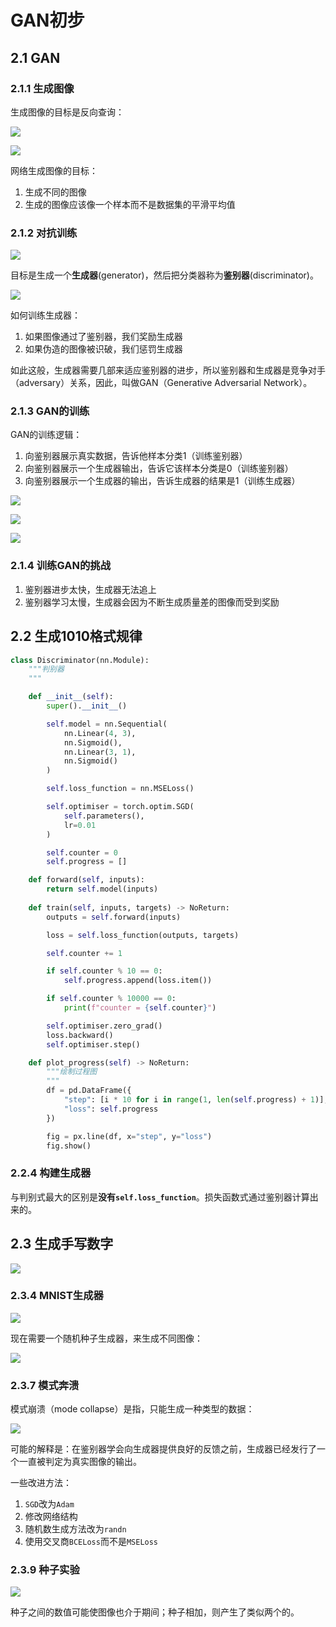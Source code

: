 # GAN初步

## 2.1 GAN

### 2.1.1 生成图像

生成图像的目标是反向查询：

![](assets/img/2021-12-19-17-58-07.png)

![](assets/img/2021-12-19-17-58-20.png)

网络生成图像的目标：

1. 生成不同的图像
2. 生成的图像应该像一个样本而不是数据集的平滑平均值

### 2.1.2 对抗训练

![](assets/img/2021-12-19-18-05-47.png)

目标是生成一个**生成器**(generator)，然后把分类器称为**鉴别器**(discriminator)。

![](assets/img/2021-12-19-18-08-16.png)

如何训练生成器：

1. 如果图像通过了鉴别器，我们奖励生成器
2. 如果伪造的图像被识破，我们惩罚生成器

如此这般，生成器需要几部来适应鉴别器的进步，所以鉴别器和生成器是竞争对手（adversary）关系，因此，叫做GAN（Generative Adversarial Network）。

### 2.1.3 GAN的训练

GAN的训练逻辑：

1. 向鉴别器展示真实数据，告诉他样本分类1（训练鉴别器）
2. 向鉴别器展示一个生成器输出，告诉它该样本分类是0（训练鉴别器）
3. 向鉴别器展示一个生成器的输出，告诉生成器的结果是1（训练生成器）

![](assets/img/2021-12-19-18-13-57.png)

![](assets/img/2021-12-19-18-14-28.png)

![](assets/img/2021-12-19-18-14-39.png)

### 2.1.4 训练GAN的挑战

1. 鉴别器进步太快，生成器无法追上
2. 鉴别器学习太慢，生成器会因为不断生成质量差的图像而受到奖励

## 2.2 生成1010格式规律


```python
class Discriminator(nn.Module):
    """判别器
    """

    def __init__(self):
        super().__init__()

        self.model = nn.Sequential(
            nn.Linear(4, 3),
            nn.Sigmoid(),
            nn.Linear(3, 1),
            nn.Sigmoid()
        )

        self.loss_function = nn.MSELoss()

        self.optimiser = torch.optim.SGD(
            self.parameters(),
            lr=0.01
        )

        self.counter = 0
        self.progress = []

    def forward(self, inputs):
        return self.model(inputs)
    
    def train(self, inputs, targets) -> NoReturn:
        outputs = self.forward(inputs)

        loss = self.loss_function(outputs, targets)

        self.counter += 1

        if self.counter % 10 == 0:
            self.progress.append(loss.item())

        if self.counter % 10000 == 0:
            print(f"counter = {self.counter}")

        self.optimiser.zero_grad()
        loss.backward()
        self.optimiser.step()

    def plot_progress(self) -> NoReturn:
        """绘制过程图
        """
        df = pd.DataFrame({
            "step": [i * 10 for i in range(1, len(self.progress) + 1)],
            "loss": self.progress
        })

        fig = px.line(df, x="step", y="loss")
        fig.show()
```

### 2.2.4 构建生成器

与判别式最大的区别是**没有`self.loss_function`**。损失函数式通过鉴别器计算出来的。

## 2.3 生成手写数字

![](assets/img/2021-12-21-11-46-58.png)

### 2.3.4 MNIST生成器

![](assets/img/2021-12-21-12-18-46.png)

现在需要一个随机种子生成器，来生成不同图像：

![](assets/img/2021-12-21-13-28-35.png)

### 2.3.7 模式奔溃

模式崩溃（mode collapse）是指，只能生成一种类型的数据：

![](assets/img/2021-12-21-13-50-49.png)

可能的解释是：在鉴别器学会向生成器提供良好的反馈之前，生成器已经发行了一个一直被判定为真实图像的输出。

一些改进方法：

1. `SGD`改为`Adam`
2. 修改网络结构
3. 随机数生成方法改为`randn`
4. 使用交叉商`BCELoss`而不是`MSELoss`

### 2.3.9 种子实验

![](assets/img/2021-12-21-14-49-40.png)

种子之间的数值可能使图像也介于期间；种子相加，则产生了类似两个的。